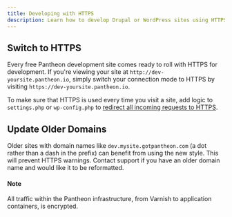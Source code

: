 ```yaml
---
title: Developing with HTTPS
description: Learn how to develop Drupal or WordPress sites using HTTPS on Pantheon environments.
---
```

## Switch to HTTPS
Every free Pantheon development site comes ready to roll with HTTPS for development. If you're viewing your site at `http://dev-yoursite.pantheon.io`, simply switch your connection mode to HTTPS by visiting `https://dev-yoursite.pantheon.io`.

To make sure that HTTPS is used every time you visit a site, add logic to `settings.php` or `wp-config.php` to [redirect all incoming requests to HTTPS](/docs/redirect-incoming-requests/).

## Update Older Domains
Older sites with domain names like `dev.mysite.gotpantheon.com` (a dot rather than a dash in the prefix) can benefit from using the new style. This will prevent HTTPS warnings. Contact support if you have an older domain name and would like it to be reformatted.

<div class="alert alert-info" role="alert">
<h4>Note</h4>
All traffic within the Pantheon infrastructure, from Varnish to application containers, is encrypted.</div>
